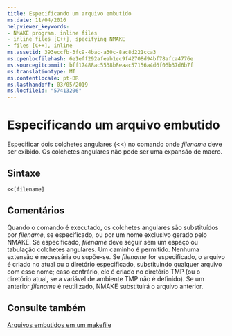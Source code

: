 ```yaml
---
title: Especificando um arquivo embutido
ms.date: 11/04/2016
helpviewer_keywords:
- NMAKE program, inline files
- inline files [C++], specifying NMAKE
- files [C++], inline
ms.assetid: 393eccfb-3fc9-4bac-a30c-8ac8d221cca3
ms.openlocfilehash: 6e1eff292afeab1ec9f42708d94bf78afca4776e
ms.sourcegitcommit: bff17488ac5538b8eaac57156a4d6f06b37d6b7f
ms.translationtype: MT
ms.contentlocale: pt-BR
ms.lasthandoff: 03/05/2019
ms.locfileid: "57413206"
---
```

# <a name="specifying-an-inline-file"></a>Especificando um arquivo embutido

Especificar dois colchetes angulares (<<) no comando onde *filename* deve ser exibido. Os colchetes angulares não pode ser uma expansão de macro.

## <a name="syntax"></a>Sintaxe

```
<<[filename]
```

## <a name="remarks"></a>Comentários

Quando o comando é executado, os colchetes angulares são substituídos por *filename*, se especificado, ou por um nome exclusivo gerado pelo NMAKE. Se especificado, *filename* deve seguir sem um espaço ou tabulação colchetes angulares. Um caminho é permitido. Nenhuma extensão é necessária ou supõe-se. Se *filename* for especificado, o arquivo é criado no atual ou o diretório especificado, substituindo qualquer arquivo com esse nome; caso contrário, ele é criado no diretório TMP (ou o diretório atual, se a variável de ambiente TMP não é definido). Se um anterior *filename* é reutilizado, NMAKE substituirá o arquivo anterior.

## <a name="see-also"></a>Consulte também

[Arquivos embutidos em um makefile](../build/inline-files-in-a-makefile.md)
